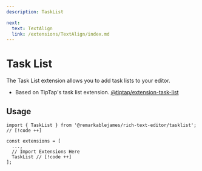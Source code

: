 ```yaml
---
description: TaskList

next:
  text: TextAlign
  link: /extensions/TextAlign/index.md
---
```


# Task List

 The Task List extension allows you to add task lists to your editor.

- Based on TipTap's task list extension. [@tiptap/extension-task-list](https://tiptap.dev/docs/editor/extensions/nodes/task-list)

## Usage

```tsx
import { TaskList } from '@remarkablejames/rich-text-editor/tasklist'; // [!code ++]

const extensions = [
  ...,
  // Import Extensions Here
  TaskList // [!code ++]
];
```
